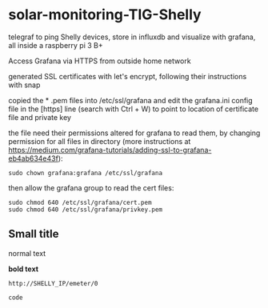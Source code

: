 # solar-monitoring-TIG-Shelly
telegraf to ping Shelly devices, store in influxdb and visualize with grafana, all inside a raspberry pi 3 B+

Access Grafana via HTTPS from outside home network

generated SSL certificates with let's encrypt, following their instructions with snap

copied the * .pem files into /etc/ssl/grafana and edit the grafana.ini config file in the [https] line (search with Ctrl + W) to point to location of certificate file and private key

the file need their permissions altered for grafana to read them, by changing permission for all files in directory (more instructions at https://medium.com/grafana-tutorials/adding-ssl-to-grafana-eb4ab634e43f):
```
sudo chown grafana:grafana /etc/ssl/grafana
```
then allow the grafana group to read the cert files:
```
sudo chmod 640 /etc/ssl/grafana/cert.pem
sudo chmod 640 /etc/ssl/grafana/privkey.pem
```
 
## Small title ##

normal text

**bold text** 
```
http://SHELLY_IP/emeter/0
```

```
code
```

